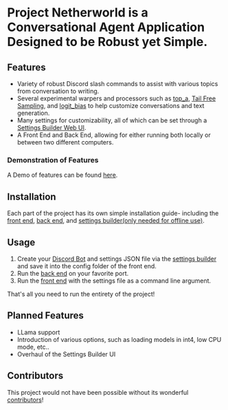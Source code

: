 # Project Netherworld is a Conversational Agent Application Designed to be Robust yet Simple. 

## Features
- Variety of robust Discord slash commands to assist with various topics from conversation to writing.
- Several experimental warpers and processors such as [top_a](https://github.com/BlinkDL/RWKV-LM/tree/4cb363e5aa31978d801a47bc89d28e927ab6912e#the-top-a-sampling-method), [Tail Free Sampling]((https://www.trentonbricken.com/Tail-Free-Sampling/)), and 
[logit_bias](https://help.openai.com/en/articles/5247780-using-logit-bias-to-alter-token-probability-with-the-openai-api) to help customize conversations and text generation. 
- Many settings for customizability, all of which can be set through a [Settings Builder Web UI](https://project-netherworld.github.io/IdolaDeus/).
- A Front End and Back End, allowing for either running both locally or between two different computers.

### Demonstration of Features
A Demo of features can be found [here](https://www.youtube.com/watch?v=pmH4AbOqFYw).


## Installation 
Each part of the project has its own simple installation guide- including the [front end](https://github.com/Project-Netherworld/Phantasmagoria), [back end](https://github.com/Project-Netherworld/Ayakashi), and [settings builder(only needed for offline use)](https://github.com/Project-Netherworld/IdolaDeus).

## Usage 
1. Create your [Discord Bot](https://github.com/Project-Netherworld/IdolaDeus/wiki/Creating-a-Discord-Bot) and settings JSON file via the [settings builder](https://github.com/Project-Netherworld/IdolaDeus) and save it into the config folder of the front end.
2. Run the [back end](https://github.com/Project-Netherworld/Ayakashi/wiki/Usage-Guide) on your favorite port.
3. Run the [front end](https://github.com/Project-Netherworld/Phantasmagoria/wiki/Usage-Guide) with the settings file as a command line argument. 

That's all you need to run the entirety of the project! 

## Planned Features 
- LLama support
- Introduction of various options, such as loading models in int4, low CPU mode, etc..
- Overhaul of the Settings Builder UI

## Contributors 
This project would not have been possible without its wonderful [contributors](https://github.com/Project-Netherworld/.github/wiki/Contributors)!

<!--

**Here are some ideas to get you started:**

🙋‍♀️ A short introduction - what is your organization all about?
🌈 Contribution guidelines - how can the community get involved?
👩‍💻 Useful resources - where can the community find your docs? Is there anything else the community should know?
🍿 Fun facts - what does your team eat for breakfast?
🧙 Remember, you can do mighty things with the power of [Markdown](https://docs.github.com/github/writing-on-github/getting-started-with-writing-and-formatting-on-github/basic-writing-and-formatting-syntax)
-->
